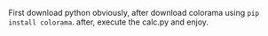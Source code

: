 First download python obviously, after download colorama using ` pip install colorama `. after, execute the calc.py and enjoy.
